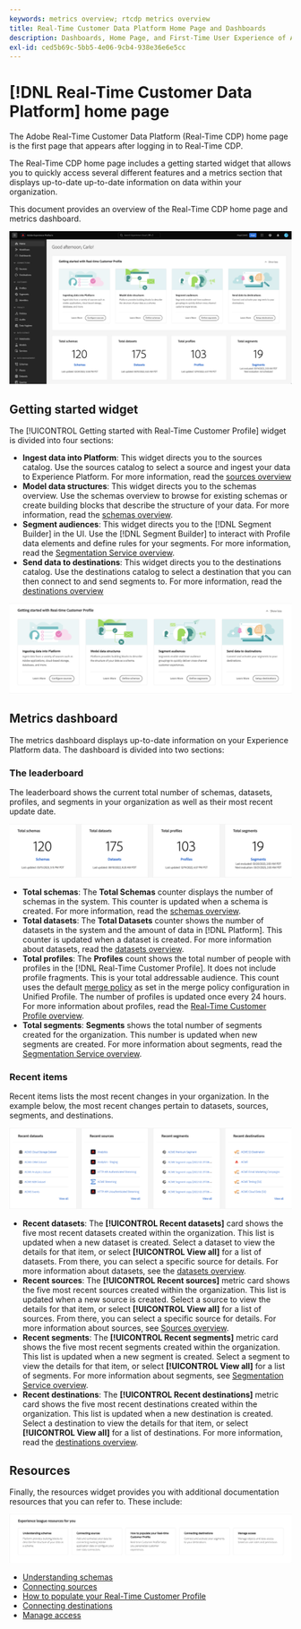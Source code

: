 ```yaml
---
keywords: metrics overview; rtcdp metrics overview
title: Real-Time Customer Data Platform Home Page and Dashboards
description: Dashboards, Home Page, and First-Time User Experience of Adobe Experience Platform
exl-id: ced5b69c-5bb5-4e06-9cb4-938e36e6e5cc
---
```

# [!DNL Real-Time Customer Data Platform] home page

The Adobe Real-Time Customer Data Platform (Real-Time CDP) home page is the first page that appears after logging in to Real-Time CDP.

The Real-Time CDP home page includes a getting started widget that allows you to quickly access several different features and a metrics section that displays up-to-date up-to-date information on data within your organization.

This document provides an overview of the Real-Time CDP home page and metrics dashboard.

![The Platform UI home page.](assets/platform-home/home.png)

## Getting started widget

The [!UICONTROL Getting started with Real-Time Customer Profile] widget is divided into four sections: 

* **Ingest data into Platform**: This widget directs you to the sources catalog. Use the sources catalog to select a source and ingest your data to Experience Platform. For more information, read the [sources overview](../sources/home.md)
* **Model data structures**: This widget directs you to the schemas overview. Use the schemas overview to browse for existing schemas or create building blocks that describe the structure of your data. For more information, read the [schemas overview](../xdm/home.md).
* **Segment audiences**: This widget directs you to the [!DNL Segment Builder] in the UI. Use the [!DNL Segment Builder] to interact with Profile data elements and define rules for your segments. For more information, read the [Segmentation Service overview](../segmentation/home.md).
* **Send data to destinations**: This widget directs you to the destinations catalog. Use the destinations catalog to select a destination that you can then connect to and send segments to. For more information, read the [destinations overview](../destinations/home.md)

![The Platform UI home page displaying the getting started widget](assets/platform-home/getting-started-widget.png)

## Metrics dashboard

The metrics dashboard displays up-to-date information on your Experience Platform data. The dashboard is divided into two sections:

### The leaderboard

The leaderboard shows the current total number of schemas, datasets, profiles, and segments in your organization as well as their most recent update date.

![The leaderboard section in the Platform UI home page.](assets/platform-home/leaderboard.png)

* **Total schemas**: The **Total Schemas** counter displays the number of schemas in the system. This counter is updated when a schema is created. For more information, read the [schemas overview](../xdm/home.md).
* **Total datasets**: The **Total Datasets** counter shows the number of datasets in the system and the amount of data in [!DNL Platform]. This counter is updated when a dataset is created. For more information about datasets, read the [datasets overview](../catalog/datasets/overview.md).
* **Total profiles**: The **Profiles** count shows the total number of people with profiles in the [!DNL Real-Time Customer Profile]. It does not include profile fragments. This is your total addressable audience. This count uses the default [merge policy](profile/merge-policies.md) as set in the merge policy configuration in Unified Profile. The number of profiles is updated once every 24 hours. For more information about profiles, read the [Real-Time Customer Profile overview](../profile/home.md).
* **Total segments**: **Segments** shows the total number of segments created for the organization. This number is updated when new segments are created. For more information about segments, read the [Segmentation Service overview](../segmentation/home.md).

### Recent items

Recent items lists the most recent changes in your organization. In the example below, the most recent changes pertain to datasets, sources, segments, and destinations.

![The recent items section in the Platform UI home page.](assets/platform-home/recent-items.png)

* **Recent datasets**: The **[!UICONTROL Recent datasets]** card shows the five most recent datasets created within the organization. This list is updated when a new dataset is created. Select a dataset to view the details for that item, or select **[!UICONTROL View all]** for a list of datasets. From there, you can select a specific source for details. For more information about datasets, see the [datasets overview](../catalog/datasets/overview.md).
* **Recent sources**: The **[!UICONTROL Recent sources]** metric card shows the five most recent sources created within the organization. This list is updated when a new source is created. Select a source to view the details for that item, or select **[!UICONTROL View all]** for a list of sources. From there, you can select a specific source for details. For more information about sources, see [Sources overview](../sources/home.md).
* **Recent segments**: The **[!UICONTROL Recent segments]** metric card shows the five most recent segments created within the organization. This list is updated when a new segment is created. Select a segment to view the details for that item, or select **[!UICONTROL View all]** for a list of segments. For more information about segments, see [Segmentation Service overview](../segmentation/home.md).
* **Recent destinations**: The **[!UICONTROL Recent destinations]** metric card shows the five most recent destinations created within the organization. This list is updated when a new destination is created. Select a destination to view the details for that item, or select **[!UICONTROL View all]** for a list of destinations. For more information, read the [destinations overview](../destinations/home.md).

## Resources

Finally, the resources widget provides you with additional documentation resources that you can refer to. These include:

![The resources section in the Platform UI home page.](assets/platform-home/resources.png)

* [Understanding schemas](../xdm/schema/composition.md)
* [Connecting sources](../sources/home.md)
* [How to populate your Real-Time Customer Profile](../profile/home.md)
* [Connecting destinations](../destinations/home.md)
* [Manage access](../access-control/abac/overview.md)

<!-- ### Successful profile records

In the leaderboard **[!UICONTROL Successful profile records]** shows the total number of records that have been successfully processed into the profile.

There is also a metric card that shows the percentage of successful records. Select **[!UICONTROL View datasets]** to see more details about the profile records. Hover over the colored area of the graph to see additional details:

![image](assets/home-profilerecords-details.PNG)

The number of successful profile records is updated hourly. 

For more information about profiles, see [A unified view of your customer in Real-Time CDP](profile/profile-overview.md).

### Total profile records

The **[!UICONTROL Total profile records]** metric card shows the total number of data records enabled to feed into the profiles, and the percentage that are successful, updated once per day. This does not include all data in the data lake, because some data might not be enabled to feed into the profiles.

 Hover over the colored area of the graph to see additional details about the successful profiles:

![image](assets/home-profile-details.PNG)

Select **[!UICONTROL View profiles]** to see more details about the profile records.

For more information about profiles, see [A unified view of your customer in Real-Time CDP](profile/profile-overview.md).

For more information about viewing a specific profile, see [Profile viewer](profile/profile-viewer.md).

### Failed profile records

In the leaderboard, **[!UICONTROL Failed profile records]** counts the number of records that failed to process into the profile.

The **[!UICONTROL Failed profile records]** metric card shows this count, and includes a graphical representation that helps you see how failures have trended during the time shown below the graphic. This chart is updated hourly. Select **[!UICONTROL View datasets]** to see more details about the profile records.

The number of failed profile records is updated hourly. -->
